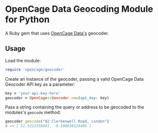 # OpenCage Data Geocoding Module for Python

A Ruby gem that uses [OpenCage Data's](http://www.opencagedata.com/)
geocoder.

## Usage

Load the module:

```ruby
require 'opencage/geocoder'
```

Create an instance of the geocoder, passing a valid OpenCage Data Geocoder API key
as a parameter:

```ruby
key = 'your-api-key-here'
geocoder = OpenCage::Geocoder.new(api_key: key)
```

Pass a string containing the query or address to be geocoded to the modules's `geocode` method:

```ruby
geocoder.geocode("82 Clerkenwell Road, London")
# => [ 51.5221558691, -0.100838524406 ]
```
